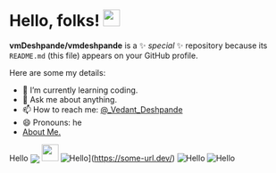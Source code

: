 # Hello, folks! <img src="https://raw.githubusercontent.com/MartinHeinz/MartinHeinz/master/wave.gif" width="30px">


**vmDeshpande/vmdeshpande** is a ✨ _special_ ✨ repository because its `README.md` (this file) appears on your GitHub profile.

Here are some my details:

- 🌱 I’m currently learning coding.
- 💬 Ask me about anything.
- 📫 How to reach me: [@_Vedant_Deshpande](https://www.instagram.com/_vedant_deshpande_/)
- 😄 Pronouns: he
- [About Me.](http://vedantdeshpande.freetzi.com/)

Hello <img align="center" src="https://github-readme-stats.vercel.app/api/<CARD_TYPE>/?username=<USERNAME>&theme=<THEME_NAME>" />
<img src="https://raw.githubusercontent.com/<OWNER>/<OWNER>/master/<GIF_NAME>.gif" width="30px">
![Hello](https://raw.githubusercontent.com/MartinHeinz/<OWNER>/<OWNER>/readme_header.png "Header")](https://some-url.dev/)
![Hello](https://img.shields.io/badge/<WORD_ON_LEFT>-<WORD_ON_RIGHT>-informational?style=flat&logo=<LOGO_NAME>&logoColor=white&color=2bbc8a)
![Hello](https://img.shields.io/badge/<WORD_ON_LEFT>-<WORD_ON_RIGHT>-informational?style=flat&logo=data:image/svg%2bxml;base64,<BASE64_DATA>)
